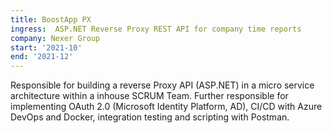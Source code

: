 ```yaml
---
title: BoostApp PX
ingress:  ASP.NET Reverse Proxy REST API for company time reports
company: Nexer Group
start: '2021-10'
end: '2021-12'
---
```

Responsible for building a reverse Proxy API (ASP.NET) in a micro service
architecture within a inhouse SCRUM Team.
Further responsible for implementing OAuth 2.0 (Microsoft Identity Platform,
AD), CI/CD with Azure DevOps and Docker, integration testing and scripting
with Postman.
